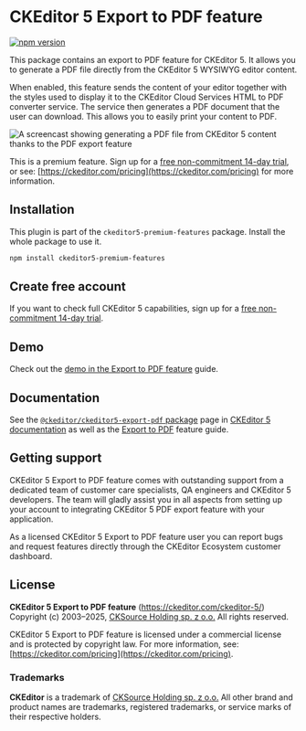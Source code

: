 CKEditor&nbsp;5 Export to PDF feature
=====================================

[![npm version](https://badge.fury.io/js/%40ckeditor%2Fckeditor5-export-pdf.svg)](https://www.npmjs.com/package/@ckeditor/ckeditor5-export-pdf)

This package contains an export to PDF feature for CKEditor&nbsp;5. It allows you to generate a PDF file directly from the CKEditor&nbsp;5 WYSIWYG editor content.

When enabled, this feature sends the content of your editor together with the styles used to display it to the CKEditor Cloud Services HTML to PDF converter service. The service then generates a PDF document that the user can download. This allows you to easily print your content to PDF.

![A screencast showing generating a PDF file from CKEditor&nbsp;5 content thanks to the PDF export feature](https://c.cksource.com/a/1/img/npm/ckeditor-5-pdf-export.gif)

This is a premium feature. Sign up for a [free non-commitment 14-day trial](https://portal.ckeditor.com/checkout?plan=free), or see: [https://ckeditor.com/pricing](https://ckeditor.com/pricing) for more information.

## Installation

This plugin is part of the `ckeditor5-premium-features` package. Install the whole package to use it.

```bash
npm install ckeditor5-premium-features
```

## Create free account

If you want to check full CKEditor&nbsp;5 capabilities, sign up for a [free non-commitment 14-day trial](https://portal.ckeditor.com/checkout?plan=free).

## Demo

Check out the [demo in the Export to PDF feature](https://ckeditor.com/docs/ckeditor5/latest/features/converters/export-pdf.html#demo) guide.

## Documentation

See the [`@ckeditor/ckeditor5-export-pdf` package](https://ckeditor.com/docs/ckeditor5/latest/api/export-pdf.html) page in [CKEditor&nbsp;5 documentation](https://ckeditor.com/docs/ckeditor5/latest/) as well as the [Export to PDF](https://ckeditor.com/docs/ckeditor5/latest/features/converters/export-pdf.html) feature guide.
## Getting support

CKEditor&nbsp;5 Export to PDF feature comes with outstanding support from a dedicated team of customer care specialists, QA engineers and CKEditor&nbsp;5 developers. The team will gladly assist you in all aspects from setting up your account to integrating CKEditor&nbsp;5 PDF export feature with your application.

As a licensed CKEditor&nbsp;5 Export to PDF feature user you can report bugs and request features directly through the CKEditor Ecosystem customer dashboard.

## License

**CKEditor&nbsp;5 Export to PDF feature** (https://ckeditor.com/ckeditor-5/)<br>
Copyright (c) 2003–2025, [CKSource Holding sp. z o.o.](https://cksource.com) All rights reserved.

CKEditor&nbsp;5 Export to PDF feature is licensed under a commercial license and is protected by copyright law. For more information, see: [https://ckeditor.com/pricing](https://ckeditor.com/pricing).

### Trademarks

**CKEditor** is a trademark of [CKSource Holding sp. z o.o.](https://cksource.com) All other brand and product names are trademarks, registered trademarks, or service marks of their respective holders.
